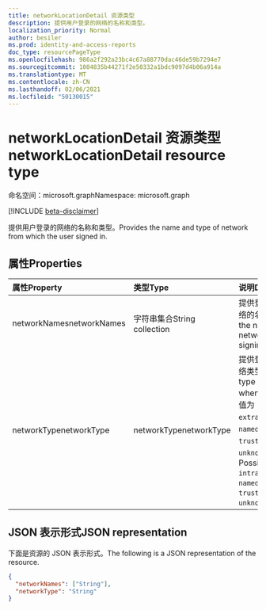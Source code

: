 ```yaml
---
title: networkLocationDetail 资源类型
description: 提供用户登录的网络的名称和类型。
localization_priority: Normal
author: besiler
ms.prod: identity-and-access-reports
doc_type: resourcePageType
ms.openlocfilehash: 986a2f292a23bc4c67a88770dac46de59b7294e7
ms.sourcegitcommit: 1004835b44271f2e50332a1bdc9097d4b06a914a
ms.translationtype: MT
ms.contentlocale: zh-CN
ms.lasthandoff: 02/06/2021
ms.locfileid: "50130015"
---
```

# <a name="networklocationdetail-resource-type"></a><span data-ttu-id="94876-103">networkLocationDetail 资源类型</span><span class="sxs-lookup"><span data-stu-id="94876-103">networkLocationDetail resource type</span></span>

<span data-ttu-id="94876-104">命名空间：microsoft.graph</span><span class="sxs-lookup"><span data-stu-id="94876-104">Namespace: microsoft.graph</span></span>

[!INCLUDE [beta-disclaimer](../../includes/beta-disclaimer.md)]

<span data-ttu-id="94876-105">提供用户登录的网络的名称和类型。</span><span class="sxs-lookup"><span data-stu-id="94876-105">Provides the name and type of network from which the user signed in.</span></span>

## <a name="properties"></a><span data-ttu-id="94876-106">属性</span><span class="sxs-lookup"><span data-stu-id="94876-106">Properties</span></span>

| <span data-ttu-id="94876-107">属性</span><span class="sxs-lookup"><span data-stu-id="94876-107">Property</span></span>     | <span data-ttu-id="94876-108">类型</span><span class="sxs-lookup"><span data-stu-id="94876-108">Type</span></span>        | <span data-ttu-id="94876-109">说明</span><span class="sxs-lookup"><span data-stu-id="94876-109">Description</span></span> |
|:-------------|:------------|:------------|
|<span data-ttu-id="94876-110">networkNames</span><span class="sxs-lookup"><span data-stu-id="94876-110">networkNames</span></span>|<span data-ttu-id="94876-111">字符串集合</span><span class="sxs-lookup"><span data-stu-id="94876-111">String collection</span></span>|<span data-ttu-id="94876-112">提供登录时所使用的网络的名称。</span><span class="sxs-lookup"><span data-stu-id="94876-112">Provides the name of the network used when signing in.</span></span>|
|<span data-ttu-id="94876-113">networkType</span><span class="sxs-lookup"><span data-stu-id="94876-113">networkType</span></span>|<span data-ttu-id="94876-114">networkType</span><span class="sxs-lookup"><span data-stu-id="94876-114">networkType</span></span>| <span data-ttu-id="94876-115">提供登录时所使用的网络类型。</span><span class="sxs-lookup"><span data-stu-id="94876-115">Provides the type of network used when signing in.</span></span> <span data-ttu-id="94876-116">可取值为：`intranet`、`extranet`、`namedNetwork`、`trusted`、`unknownFutureValue`。</span><span class="sxs-lookup"><span data-stu-id="94876-116">Possible values are: `intranet`, `extranet`, `namedNetwork`, `trusted`, `unknownFutureValue`.</span></span>|

## <a name="json-representation"></a><span data-ttu-id="94876-117">JSON 表示形式</span><span class="sxs-lookup"><span data-stu-id="94876-117">JSON representation</span></span>

<span data-ttu-id="94876-118">下面是资源的 JSON 表示形式。</span><span class="sxs-lookup"><span data-stu-id="94876-118">The following is a JSON representation of the resource.</span></span>

<!-- {
  "blockType": "resource",
  "optionalProperties": [

  ],
  "@odata.type": "microsoft.graph.networkLocationDetail",
  "baseType": null
}-->

```json
{
  "networkNames": ["String"],
  "networkType": "String"
}
```

<!-- uuid: 16cd6b66-4b1a-43a1-adaf-3a886856ed98
2019-02-04 14:57:30 UTC -->
<!-- {
  "type": "#page.annotation",
  "description": "networkLocationDetail resource",
  "keywords": "",
  "section": "documentation",
  "tocPath": ""
}-->

